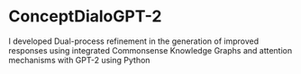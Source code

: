 # ConceptDialoGPT-2
I developed Dual-process refinement in the generation of improved  responses using integrated Commonsense Knowledge Graphs and attention  mechanisms with GPT-2 using Python
